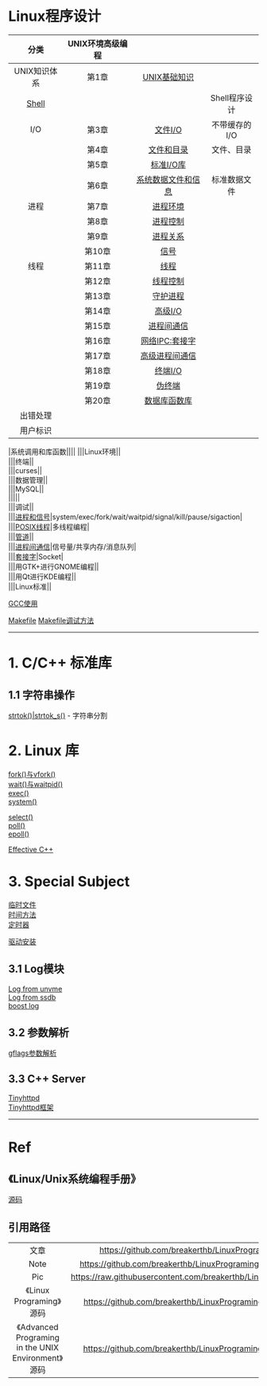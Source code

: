 # Linux程序设计

|分类|UNIX环境高级编程|||
|:--:|:--:|:--:|:--:|
|UNIX知识体系|第1章|[UNIX基础知识](https://github.com/breakerthb/LinuxPrograming/blob/master/01-Basic.md)||
|[Shell](https://github.com/breakerthb/LinuxPrograming/blob/master/02-Shell.md)|||Shell程序设计| 
|I/O|第3章|[文件I/O](https://github.com/breakerthb/LinuxPrograming/blob/master/03-FileIO.md)|不带缓存的I/O|
||第4章|[文件和目录](https://github.com/breakerthb/LinuxPrograming/blob/master/04-File&Dir.md)|文件、目录|
||第5章|[标准I/O库](https://github.com/breakerthb/LinuxPrograming/blob/master/05-StandardIO.md)||
||第6章|[系统数据文件和信息](https://github.com/breakerthb/LinuxPrograming/blob/master/06-SysDataFile.md)|标准数据文件|
|进程|第7章|[进程环境](https://github.com/breakerthb/LinuxPrograming/blob/master/07-ProcessEnv.md)||
||第8章|[进程控制](https://github.com/breakerthb/LinuxPrograming/blob/master/08-ProcessCtrl.md)||
||第9章|[进程关系](https://github.com/breakerthb/LinuxPrograming/blob/master/09-ProcessRelation.md)||
||第10章|[信号](https://github.com/breakerthb/LinuxPrograming/blob/master/10-Signal.md)||
|线程|第11章|[线程](https://github.com/breakerthb/LinuxPrograming/blob/master/11-Thread.md)||
||第12章|[线程控制](https://github.com/breakerthb/LinuxPrograming/blob/master/12-ThreadCtrl.md)||
||第13章|[守护进程](https://github.com/breakerthb/LinuxPrograming/blob/master/13-Daemon.md)||
||第14章|[高级I/O]()||
||第15章|[进程间通信]()||
||第16章|[网络IPC:套接字]()||
||第17章|[高级进程间通信]()||
||第18章|[终端I/O]()||
||第19章|[伪终端]()||
||第20章|[数据库函数库]()||
|出错处理||||
|用户标识||||

|系统调用和库函数||||
|||Linux环境||  
|||终端||  
|||curses||  
|||数据管理||  
|||MySQL||  
|||||  
|||调试||  
|||[进程和信号](https://github.com/breakerthb/LinuxPrograming/blob/master/11_ProcessAndSignal.md)|system/exec/fork/wait/waitpid/signal/kill/pause/sigaction|  
|||[POSIX线程](https://github.com/breakerthb/LinuxPrograming/blob/master/12_Thread.md)|多线程编程|    
|||[管道](https://github.com/breakerthb/LinuxPrograming/blob/master/13_Pipe.md)||  
|||[进程间通信](https://github.com/breakerthb/LinuxPrograming/blob/master/14_ShareBuf.md)|信号量/共享内存/消息队列|  
|||[套接字](https://github.com/breakerthb/LinuxPrograming/blob/master/15_Socket.md)|Socket|  
|||用GTK+进行GNOME编程||  
|||用Qt进行KDE编程||  
|||Linux标准||  

[GCC使用](https://github.com/breakerthb/LinuxPrograming/blob/master/GCC.md)

[Makefile](https://github.com/breakerthb/LinuxPrograming/blob/master/Makefile.md) 
[Makefile调试方法](https://github.com/breakerthb/LinuxPrograming/blob/master/MakefileDebug.md)

----

# 1. C/C++ 标准库

## 1.1 字符串操作

[strtok()|strtok_s()](https://github.com/breakerthb/LinuxPrograming/blob/master/CStandard/strtok.md) - 字符串分割


# 2. Linux 库

[fork()与vfork()](https://github.com/breakerthb/LinuxPrograming/blob/master/NoteBook/fork.md)  
[wait()与waitpid()](https://github.com/breakerthb/LinuxPrograming/blob/master/NoteBook/wait.md)  
[exec()](https://github.com/breakerthb/LinuxPrograming/blob/master/NoteBook/exec.md)  
[system()](https://github.com/breakerthb/LinuxPrograming/blob/master/NoteBook/system.md)  

[select()](https://github.com/breakerthb/LinuxPrograming/tree/master/NoteBook/select.md)  
[poll()](https://github.com/breakerthb/LinuxPrograming/tree/master/NoteBook/poll.md)  
[epoll()](https://github.com/breakerthb/LinuxPrograming/tree/master/NoteBook/epoll.md)   

[Effective C++](https://github.com/breakerthb/LinuxPrograming/tree/master/NoteBook/EffectiveC.md)   

# 3. Special Subject

[临时文件](https://github.com/breakerthb/LinuxPrograming/blob/master/NoteBook/TempFile.md)  
[时间方法](https://github.com/breakerthb/LinuxPrograming/tree/master/NoteBook/Time.md)  
[定时器](https://github.com/breakerthb/LinuxPrograming/tree/master/NoteBook/Timer.md)  

[驱动安装](https://github.com/breakerthb/LinuxPrograming/tree/master/NoteBook/DriverInstall.md)  

## 3.1 Log模块

[Log from unvme](https://github.com/breakerthb/unvme/tree/log)  
[Log from ssdb](https://github.com/breakerthb/CXXLog)  
[boost log](https://github.com/breakerthb/BoostLogUsage)  

## 3.2 参数解析

[gflags参数解析](https://www.zybuluo.com/breakerthb/note/609329)

## 3.3 C++ Server

[Tinyhttpd](https://github.com/breakerthb/Tinyhttpd)  
[Tinyhttpd框架](https://github.com/breakerthb/Tinyhttpd/tree/reuse)

----

# Ref 

## 《Linux/Unix系统编程手册》

[源码](http://www.man7.org/tlpi/code/online/all_files_by_chapter.html)

## 引用路径

|||
|:-:|:-:|
|文章|<https://github.com/breakerthb/LinuxPrograming/blob/master>|  
|Note|<https://github.com/breakerthb/LinuxPrograming/blob/master/NoteBook>|
|Pic|<https://raw.githubusercontent.com/breakerthb/LinuxPrograming/master/PIC>|
|《Linux Programing》源码|<https://github.com/breakerthb/LinuxPrograming/blob/master/SRC_LP>|
|《Advanced Programing in the UNIX Environment》源码|<https://github.com/breakerthb/LinuxPrograming/blob/master/SRC_AP>|





